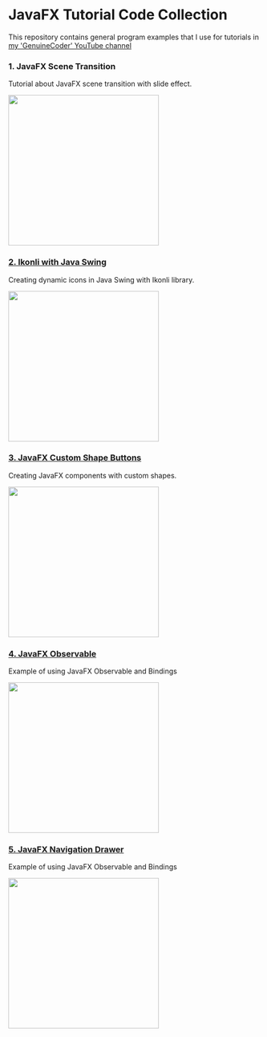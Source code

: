 # JavaFX Tutorial Code Collection
This repository contains general program examples that I use for tutorials in [my 'GenuineCoder' YouTube channel](https://www.youtube.com/channel/UCCXbhmjID-T2I0KfuDPbi6A)

### 1. JavaFX Scene Transition
Tutorial about JavaFX scene transition with slide effect.
<p align="left">
  <img height=300 src=https://i.imgur.com/gxk3XU9.gif>
</p>

### [2. Ikonli with Java Swing](https://youtu.be/VHGxY-aR0ws)
Creating dynamic icons in Java Swing with Ikonli library. 
<p align="left">
  <img height=300 src=https://i.imgur.com/dbwteVM.png>
</p>

### [3. JavaFX Custom Shape Buttons](https://youtu.be/QsQQ5D4TARw)
Creating JavaFX components with custom shapes. 
<p align="left">
  <img height=300 src=https://i.imgur.com/qIQBO5m.gif>
</p>

### [4. JavaFX Observable](https://youtu.be/JaqExzdJhEI)
Example of using JavaFX Observable and Bindings
<p align="left">
  <img height=300 src=https://i.imgur.com/oXI5Qnq.gif>
</p>

### [5. JavaFX Navigation Drawer](https://youtu.be/tgV8dDP9DtM)
Example of using JavaFX Observable and Bindings
<p align="left">
  <img height=300 src=https://i.imgur.com/hpLZYDT.gif>
</p>
